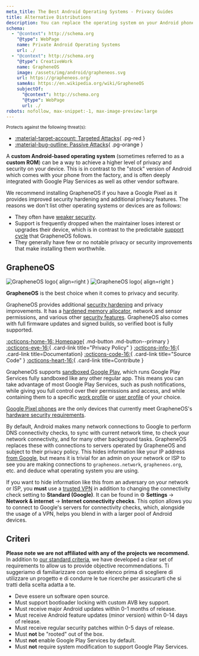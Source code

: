 ```yaml
---
meta_title: The Best Android Operating Systems - Privacy Guides
title: Alternative Distributions
description: You can replace the operating system on your Android phone with these secure and privacy-respecting alternatives.
schema:
  - "@context": http://schema.org
    "@type": WebPage
    name: Private Android Operating Systems
    url: ./
  - "@context": http://schema.org
    "@type": CreativeWork
    name: GrapheneOS
    image: /assets/img/android/grapheneos.svg
    url: https://grapheneos.org/
    sameAs: https://en.wikipedia.org/wiki/GrapheneOS
    subjectOf:
      "@context": http://schema.org
      "@type": WebPage
      url: ./
robots: nofollow, max-snippet:-1, max-image-preview:large
---
```


<small>Protects against the following threat(s):</small>

- [:material-target-account: Targeted Attacks](../basics/common-threats.md#attacks-against-specific-individuals){ .pg-red }
- [:material-bug-outline: Passive Attacks](../basics/common-threats.md#security-and-privacy){ .pg-orange }

A **custom Android-based operating system** (sometimes referred to as a **custom ROM**) can be a way to achieve a higher level of privacy and security on your device. This is in contrast to the "stock" version of Android which comes with your phone from the factory, and is often deeply integrated with Google Play Services as well as other vendor software.

We recommend installing GrapheneOS if you have a Google Pixel as it provides improved security hardening and additional privacy features. The reasons we don't list other operating systems or devices are as follows:

- They often have [weaker security](index.md#install-a-custom-distribution).
- Support is frequently dropped when the maintainer loses interest or upgrades their device, which is in contrast to the predictable [support cycle](https://grapheneos.org/faq#device-lifetime) that GrapheneOS follows.
- They generally have few or no notable privacy or security improvements that make installing them worthwhile.

## GrapheneOS

<div class="admonition recommendation" markdown>

![GrapheneOS logo](../assets/img/android/grapheneos.svg#only-light){ align=right }
![GrapheneOS logo](../assets/img/android/grapheneos-dark.svg#only-dark){ align=right }

**GrapheneOS** is the best choice when it comes to privacy and security.

GrapheneOS provides additional [security hardening](https://en.wikipedia.org/wiki/Hardening_\(computing\)) and privacy improvements. It has a [hardened memory allocator](https://github.com/GrapheneOS/hardened_malloc), network and sensor permissions, and various other [security features](https://grapheneos.org/features). GrapheneOS also comes with full firmware updates and signed builds, so verified boot is fully supported.

[:octicons-home-16: Homepage](https://grapheneos.org){ .md-button .md-button--primary }
[:octicons-eye-16:](https://grapheneos.org/faq#privacy-policy){ .card-link title="Privacy Policy" }
[:octicons-info-16:](https://grapheneos.org/faq){ .card-link title=Documentation}
[:octicons-code-16:](https://grapheneos.org/source){ .card-link title="Source Code" }
[:octicons-heart-16:](https://grapheneos.org/donate){ .card-link title=Contribute }

</div>

GrapheneOS supports [sandboxed Google Play](https://grapheneos.org/usage#sandboxed-google-play), which runs Google Play Services fully sandboxed like any other regular app. This means you can take advantage of most Google Play Services, such as push notifications, while giving you full control over their permissions and access, and while containing them to a specific [work profile](../os/android-overview.md#work-profile) or [user profile](../os/android-overview.md#user-profiles) of your choice.

[Google Pixel phones](../mobile-phones.md#google-pixel) are the only devices that currently meet GrapheneOS's [hardware security requirements](https://grapheneos.org/faq#future-devices).

By default, Android makes many network connections to Google to perform DNS connectivity checks, to sync with current network time, to check your network connectivity, and for many other background tasks. GrapheneOS replaces these with connections to servers operated by GrapheneOS and subject to their privacy policy. This hides information like your IP address [from Google](../basics/common-threats.md#privacy-from-service-providers), but means it is trivial for an admin on your network or ISP to see you are making connections to `grapheneos.network`, `grapheneos.org`, etc. and deduce what operating system you are using.

If you want to hide information like this from an adversary on your network or ISP, you **must** use a [trusted VPN](../vpn.md) in addition to changing the connectivity check setting to **Standard (Google)**. It can be found in :gear: **Settings** → **Network & internet** → **Internet connectivity checks**. This option allows you to connect to Google's servers for connectivity checks, which, alongside the usage of a VPN, helps you blend in with a larger pool of Android devices.

## Criteri

**Please note we are not affiliated with any of the projects we recommend.** In addition to [our standard criteria](../about/criteria.md), we have developed a clear set of requirements to allow us to provide objective recommendations. Ti suggeriamo di familiarizzare con questo elenco prima di scegliere di utilizzare un progetto e di condurre le tue ricerche per assicurarti che si tratti della scelta adatta a te.

- Deve essere un software open source.
- Must support bootloader locking with custom AVB key support.
- Must receive major Android updates within 0-1 months of release.
- Must receive Android feature updates (minor version) within 0-14 days of release.
- Must receive regular security patches within 0-5 days of release.
- Must **not** be "rooted" out of the box.
- Must **not** enable Google Play Services by default.
- Must **not** require system modification to support Google Play Services.
